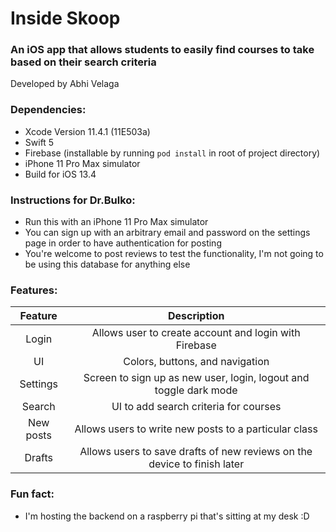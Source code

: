 # Inside Skoop
### An iOS app that allows students to easily find courses to take based on their search criteria
Developed by Abhi Velaga

### Dependencies:
- Xcode Version 11.4.1 (11E503a)
- Swift 5
- Firebase (installable by running `pod install` in root of project directory)
- iPhone 11 Pro Max simulator
- Build for iOS 13.4

### Instructions for Dr.Bulko:
- Run this with an iPhone 11 Pro Max simulator
- You can sign up with an arbitrary email and password on the settings page in order to have authentication for posting
- You're welcome to post reviews to test the functionality, I'm not going to be using this database for anything else

### Features:
Feature | Description
:---: | :---:
Login | Allows user to create account and login with Firebase
UI | Colors, buttons, and navigation 
Settings | Screen to sign up as new user, login, logout and toggle dark mode
Search | UI to add search criteria for courses
New posts | Allows users to write new posts to a particular class
Drafts | Allows users to save drafts of new reviews on the device to finish later

### Fun fact:
- I'm hosting the backend on a raspberry pi that's sitting at my desk :D

